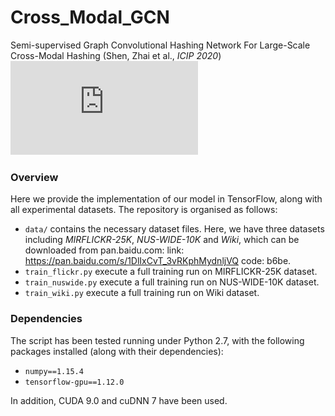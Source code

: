 # Cross_Modal_GCN
Semi-supervised Graph Convolutional Hashing Network For Large-Scale Cross-Modal Hashing (Shen, Zhai et al., *ICIP 2020*)
![image](https://github.com/flyingjohn/Cross_Modal_GCN/blob/master/framework.pdf)

### Overview
Here we provide the implementation of our model in TensorFlow, along with all experimental datasets. The repository is organised as follows:
- `data/` contains the necessary dataset files. Here, we have three datasets including *MIRFLICKR-25K*, *NUS-WIDE-10K* and *Wiki*, which can be downloaded from pan.baidu.com: link: https://pan.baidu.com/s/1DlIxCvT_3vRKphMydnljVQ code: b6be.
- `train_flickr.py` execute a full training run on MIRFLICKR-25K dataset.
- `train_nuswide.py` execute a full training run on NUS-WIDE-10K dataset.
- `train_wiki.py` execute a full training run on Wiki dataset.

### Dependencies
The script has been tested running under Python 2.7, with the following packages installed (along with their dependencies):
- `numpy==1.15.4`
- `tensorflow-gpu==1.12.0`

In addition, CUDA 9.0 and cuDNN 7 have been used.
